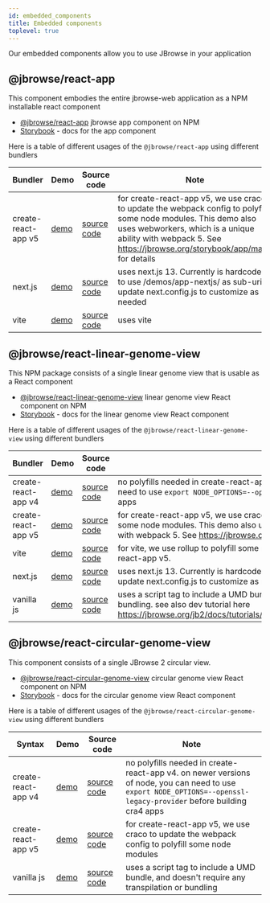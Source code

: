 ```yaml
---
id: embedded_components
title: Embedded components
toplevel: true
---
```


Our embedded components allow you to use JBrowse in your application

## @jbrowse/react-app

This component embodies the entire jbrowse-web application as a NPM installable
react component

- [@jbrowse/react-app](https://www.npmjs.com/package/@jbrowse/react-app) jbrowse
  app component on NPM
- [Storybook](https://jbrowse.org/storybook/lgv/main/) - docs for the app
  component

Here is a table of different usages of the `@jbrowse/react-app` using different
bundlers

| Bundler             | Demo                                         | Source code                                                         | Note                                                                                                                                                                                                                                |
| ------------------- | -------------------------------------------- | ------------------------------------------------------------------- | ----------------------------------------------------------------------------------------------------------------------------------------------------------------------------------------------------------------------------------- |
| create-react-app v5 | [demo](https://jbrowse.org/demos/app-cra5/)  | [source code](https://github.com/cmdcolin/jbrowse-react-app-cra5)   | for create-react-app v5, we use craco to update the webpack config to polyfill some node modules. This demo also uses webworkers, which is a unique ability with webpack 5. See https://jbrowse.org/storybook/app/main/ for details |
| next.js             | [demo](https://jbrowse.org/demos/app-nextjs) | [source code](https://github.com/cmdcolin/jbrowse-react-app-nextjs) | uses next.js 13. Currently is hardcoded to use /demos/app-nextjs/ as sub-uri, update next.config.js to customize as needed                                                                                                          |
| vite                | [demo](https://jbrowse.org/demos/app-vite)   | [source code](https://github.com/cmdcolin/jbrowse-react-app-vite)   | uses vite                                                                                                                                                                                                                           |

## @jbrowse/react-linear-genome-view

This NPM package consists of a single linear genome view that is usable as a
React component

- [@jbrowse/react-linear-genome-view](https://www.npmjs.com/package/@jbrowse/react-linear-genome-view)
  linear genome view React component on NPM
- [Storybook](https://jbrowse.org/storybook/lgv/main/) - docs for the linear
  genome view React component

Here is a table of different usages of the `@jbrowse/react-linear-genome-view`
using different bundlers

| Bundler             | Demo                                            | Source code                                                                           | Note                                                                                                                                                                                                                                |
| ------------------- | ----------------------------------------------- | ------------------------------------------------------------------------------------- | ----------------------------------------------------------------------------------------------------------------------------------------------------------------------------------------------------------------------------------- |
| create-react-app v4 | [demo](https://jbrowse.org/demos/lgv/)          | [source code](https://github.com/cmdcolin/jbrowse-react-linear-genome-view-cra4)      | no polyfills needed in create-react-app v4. on newer versions of node, you can need to use `export NODE_OPTIONS=--openssl-legacy-provider` before building cra4 apps                                                                |
| create-react-app v5 | [demo](https://jbrowse.org/demos/lgv-cra5/)     | [source code](https://github.com/cmdcolin/jbrowse-react-linear-genome-view-cra5)      | for create-react-app v5, we use craco to update the webpack config to polyfill some node modules. This demo also uses webworkers, which is a unique ability with webpack 5. See https://jbrowse.org/storybook/lgv/main/ for details |
| vite                | [demo](https://jbrowse.org/demos/lgv-vite)      | [source code](https://github.com/cmdcolin/jbrowse-react-linear-genome-view-vite)      | for vite, we use rollup to polyfill some node polyfills similar to craco in create-react-app v5.                                                                                                                                    |
| next.js             | [demo](https://jbrowse.org/demos/lgv-nextjs)    | [source code](https://github.com/cmdcolin/jbrowse-react-linear-genome-view-nextjs)    | uses next.js 13. Currently is hardcoded to use /demos/lgv-nextjs/ as sub-uri, update next.config.js to customize as needed                                                                                                          |
| vanilla js          | [demo](https://jbrowse.org/demos/lgv-vanillajs) | [source code](https://github.com/cmdcolin/jbrowse-react-linear-genome-view-vanillajs) | uses a script tag to include a UMD bundle, and doesn't require any transpilation or bundling. see also dev tutorial here https://jbrowse.org/jb2/docs/tutorials/embed_linear_genome_view/01_introduction/                           |

## @jbrowse/react-circular-genome-view

This component consists of a single JBrowse 2 circular view.

- [@jbrowse/react-circular-genome-view](https://www.npmjs.com/package/@jbrowse/react-circular-genome-view)
  circular genome view React component on NPM
- [Storybook](https://jbrowse.org/storybook/cgv/main/) - docs for the circular
  genome view React component

Here is a table of different usages of the `@jbrowse/react-circular-genome-view`
using different bundlers

| Syntax              | Demo                                            | Source code                                                                             | Note                                                                                                                                                                 |
| ------------------- | ----------------------------------------------- | --------------------------------------------------------------------------------------- | -------------------------------------------------------------------------------------------------------------------------------------------------------------------- |
| create-react-app v4 | [demo](https://jbrowse.org/demos/cgv/)          | [source code](https://github.com/cmdcolin/jbrowse-react-circular-genome-view-cra4)      | no polyfills needed in create-react-app v4. on newer versions of node, you can need to use `export NODE_OPTIONS=--openssl-legacy-provider` before building cra4 apps |
| create-react-app v5 | [demo](https://jbrowse.org/demos/cgv-cra5/)     | [source code](https://github.com/cmdcolin/jbrowse-react-circular-genome-view-cra5)      | for create-react-app v5, we use craco to update the webpack config to polyfill some node modules                                                                     |
| vanilla js          | [demo](https://jbrowse.org/demos/cgv-vanillajs) | [source code](https://github.com/cmdcolin/jbrowse-react-circular-genome-view-vanillajs) | uses a script tag to include a UMD bundle, and doesn't require any transpilation or bundling                                                                         |
